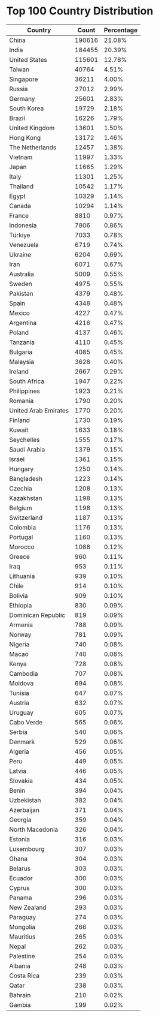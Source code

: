 # Top 100 Country Distribution
| Country | Count | Percentage |
|----|----|----|
| China | 190616 | 21.08% |
| India | 184455 | 20.39% |
| United States | 115601 | 12.78% |
| Taiwan | 40764 | 4.51% |
| Singapore | 36211 | 4.00% |
| Russia | 27012 | 2.99% |
| Germany | 25601 | 2.83% |
| South Korea | 19729 | 2.18% |
| Brazil | 16226 | 1.79% |
| United Kingdom | 13601 | 1.50% |
| Hong Kong | 13172 | 1.46% |
| The Netherlands | 12457 | 1.38% |
| Vietnam | 11997 | 1.33% |
| Japan | 11665 | 1.29% |
| Italy | 11301 | 1.25% |
| Thailand | 10542 | 1.17% |
| Egypt | 10329 | 1.14% |
| Canada | 10294 | 1.14% |
| France | 8810 | 0.97% |
| Indonesia | 7806 | 0.86% |
| Türkiye | 7033 | 0.78% |
| Venezuela | 6719 | 0.74% |
| Ukraine | 6204 | 0.69% |
| Iran | 6071 | 0.67% |
| Australia | 5009 | 0.55% |
| Sweden | 4975 | 0.55% |
| Pakistan | 4379 | 0.48% |
| Spain | 4348 | 0.48% |
| Mexico | 4227 | 0.47% |
| Argentina | 4216 | 0.47% |
| Poland | 4137 | 0.46% |
| Tanzania | 4110 | 0.45% |
| Bulgaria | 4085 | 0.45% |
| Malaysia | 3628 | 0.40% |
| Ireland | 2667 | 0.29% |
| South Africa | 1947 | 0.22% |
| Philippines | 1923 | 0.21% |
| Romania | 1790 | 0.20% |
| United Arab Emirates | 1770 | 0.20% |
| Finland | 1730 | 0.19% |
| Kuwait | 1633 | 0.18% |
| Seychelles | 1555 | 0.17% |
| Saudi Arabia | 1379 | 0.15% |
| Israel | 1361 | 0.15% |
| Hungary | 1250 | 0.14% |
| Bangladesh | 1223 | 0.14% |
| Czechia | 1208 | 0.13% |
| Kazakhstan | 1198 | 0.13% |
| Belgium | 1198 | 0.13% |
| Switzerland | 1187 | 0.13% |
| Colombia | 1176 | 0.13% |
| Portugal | 1160 | 0.13% |
| Morocco | 1088 | 0.12% |
| Greece | 960 | 0.11% |
| Iraq | 953 | 0.11% |
| Lithuania | 939 | 0.10% |
| Chile | 914 | 0.10% |
| Bolivia | 909 | 0.10% |
| Ethiopia | 830 | 0.09% |
| Dominican Republic | 819 | 0.09% |
| Armenia | 788 | 0.09% |
| Norway | 781 | 0.09% |
| Nigeria | 740 | 0.08% |
| Macao | 740 | 0.08% |
| Kenya | 728 | 0.08% |
| Cambodia | 707 | 0.08% |
| Moldova | 694 | 0.08% |
| Tunisia | 647 | 0.07% |
| Austria | 632 | 0.07% |
| Uruguay | 605 | 0.07% |
| Cabo Verde | 565 | 0.06% |
| Serbia | 540 | 0.06% |
| Denmark | 529 | 0.06% |
| Algeria | 456 | 0.05% |
| Peru | 449 | 0.05% |
| Latvia | 446 | 0.05% |
| Slovakia | 434 | 0.05% |
| Benin | 394 | 0.04% |
| Uzbekistan | 382 | 0.04% |
| Azerbaijan | 371 | 0.04% |
| Georgia | 359 | 0.04% |
| North Macedonia | 326 | 0.04% |
| Estonia | 316 | 0.03% |
| Luxembourg | 307 | 0.03% |
| Ghana | 304 | 0.03% |
| Belarus | 303 | 0.03% |
| Ecuador | 300 | 0.03% |
| Cyprus | 300 | 0.03% |
| Panama | 296 | 0.03% |
| New Zealand | 293 | 0.03% |
| Paraguay | 274 | 0.03% |
| Mongolia | 266 | 0.03% |
| Mauritius | 265 | 0.03% |
| Nepal | 262 | 0.03% |
| Palestine | 254 | 0.03% |
| Albania | 248 | 0.03% |
| Costa Rica | 239 | 0.03% |
| Qatar | 238 | 0.03% |
| Bahrain | 210 | 0.02% |
| Gambia | 199 | 0.02% |
